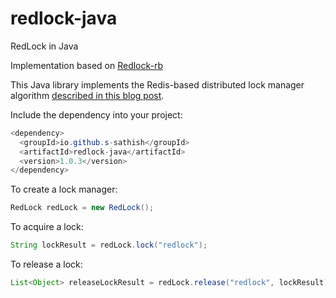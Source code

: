 # redlock-java
RedLock in Java

Implementation based on [Redlock-rb](https://github.com/antirez/redlock-rb)

This Java library implements the Redis-based distributed lock manager algorithm [described in this blog post](http://antirez.com/news/77).

Include the dependency into your project:

```java
<dependency>
  <groupId>io.github.s-sathish</groupId>
  <artifactId>redlock-java</artifactId>
  <version>1.0.3</version>
</dependency>
```

To create a lock manager:

```java
RedLock redLock = new RedLock();
```

To acquire a lock:

```java
String lockResult = redLock.lock("redlock");
```

To release a lock:

```java
List<Object> releaseLockResult = redLock.release("redlock", lockResult);
```